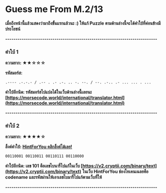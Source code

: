 # Guess me From M.2/13

**เมื่อถึงหน้านี้แล้วแสดงว่ามาถึงขั้นแรกแล้วนะ :)
ให้แก้ Puzzle ตามด้านล่างนี้จะได้คำใบ้ที่ค่อนข้างมีประโยชน์**

**--------------------------------------------------------------------------**

### คำใบ้ 1
**ความยาก: ★★☆☆☆**


**รหัสมอร์ส:**
```markdown
.---- .-.-.- / .-- . .- .-. .. -. --. / --. .-.. .- ... ... . ...
```


**คำใบ้อีกนิด: รหัสมอร์สไปแปลได้ในเว็บด้านล่างนี้เลยนะ
[https://morsecode.world/international/translator.html](https://morsecode.world/international/translator.html)**

**--------------------------------------------------------------------------**

### คำใบ้ 2
**ความยาก: ★★★★☆**


**ลิ้งค์คำใบ้: [HintForYou คลิกลิ้งค์ได้เลย!](https://lightningck.github.io/hintforyou/)**
```markdown
00110001 00110011 00110111 00110000
```

**คำใบ้อีกนิด: เลข 101 คือเลขไบนารี่ไปแก้ในเว็บ [https://v2.cryptii.com/binary/text](https://v2.cryptii.com/binary/text)**
**ในเว็บ HintForYou ช่องโทเคนเฉลยคือ codename 
และรหัสผ่านให้เอาเลขไบมารี่ไปแก้ตามเว็บที่ให้**

**--------------------------------------------------------------------------**
